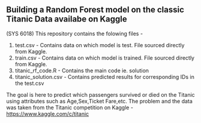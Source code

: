 
## Building a Random Forest model on the classic Titanic Data availabe on Kaggle 
(SYS 6018)
This repository contains the folowing files -

1. test.csv  - Contains data on which model is test. File sourced directly from Kaggle.
2. train.csv - Contains data on which model is trained. File sourced directly from Kaggle.
3. titanic_rf_code.R - Contains the main code ie. solution
4. titanic_solution.csv - Contains predicted results for corresponding IDs in the test.csv

The goal is here to predict which passengers survived or died on the Titanic using attributes such as Age,Sex,Ticket Fare,etc.
The problem and the data was taken from the Titanic competition on Kaggle - https://www.kaggle.com/c/titanic
